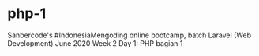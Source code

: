 # php-1
Sanbercode's #IndonesiaMengoding online bootcamp, batch Laravel (Web Development) June 2020
Week 2 Day 1: PHP bagian 1
